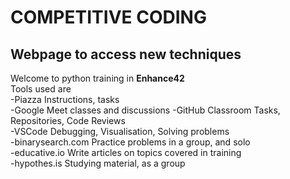# COMPETITIVE CODING

## Webpage to access new techniques 
   Welcome to python training in **Enhance42**  
   Tools used are  
   -Piazza             Instructions, tasks  
   -Google Meet        classes and discussions
   -GitHub Classroom   Tasks, Repositories, Code Reviews   
   -VSCode             Debugging, Visualisation, Solving problems    
   -binarysearch.com   Practice problems in a group, and solo  
   -educative.io       Write articles on topics covered in training    
   -hypothes.is        Studying material, as a group